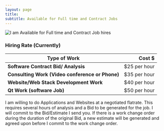```yaml
---
layout: page
title: 
subtitle: Available for Full time and Contract Jobs
---
```


![I am Available for Full time and Contract Job hires](https://github.com/christopher-a-dean/christopher-a-dean.github.io/blob/master/gallery/available%20logo.gif?raw=true "Available to Hire")

### Hiring Rate (Currently)

| Type of Work     |     Cost $ |
|----------|-----------:|
| **Software Contract Bid/ Analysis** | $25 per hour |
| **Consulting Work (Video conference or Phone)** | $35 per hour |
| **Website/Web Stack Development Work** | $40 per hour |
| **Qt Work (software Job)** | $50 per hour |

I am willing to do Applications and Websites at a negotiated flatrate. This requires several hours of analysis and a Bid to be generated for the job. I will commit to the Bid/Estimate I send you. If there is a work change order during the duration of the original Bid, a new estimate will be generated and agreed upon before I commit to the work change order.
